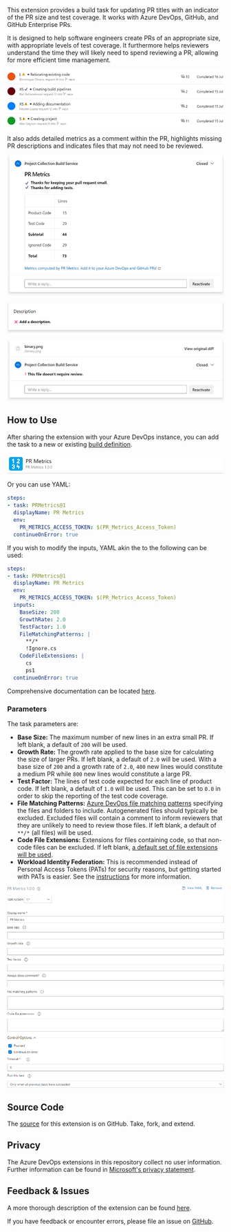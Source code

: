 This extension provides a build task for updating PR titles with an indicator of
the PR size and test coverage. It works with Azure DevOps, GitHub, and GitHub
Enterprise PRs.

It is designed to help software engineers create PRs of an appropriate size,
with appropriate levels of test coverage. It furthermore helps reviewers
understand the time they will likely need to spend reviewing a PR, allowing for
more efficient time management.

![PR titles prefixed by size and test indicators](images/titles.png)

It also adds detailed metrics as a comment within the PR, highlights missing PR
descriptions and indicates files that may not need to be reviewed.

![Metrics comment](images/comment.png)

![Missing description indicator](images/description.png)

![Potentially ignorable file indicator](images/ignored.png)

## How to Use

After sharing the extension with your Azure DevOps instance, you can add the
task to a new or existing [build definition][build].

![Adding the PR Metrics task](images/task-add.png)

Or you can use YAML:

```YAML
steps:
- task: PRMetrics@1
  displayName: PR Metrics
  env:
    PR_METRICS_ACCESS_TOKEN: $(PR_Metrics_Access_Token)
  continueOnError: true
```

If you wish to modify the inputs, YAML akin the to the following can be used:

```YAML
steps:
- task: PRMetrics@1
  displayName: PR Metrics
  env:
    PR_METRICS_ACCESS_TOKEN: $(PR_Metrics_Access_Token)
  inputs:
    BaseSize: 200
    GrowthRate: 2.0
    TestFactor: 1.0
    FileMatchingPatterns: |
      **/*
      !Ignore.cs
    CodeFileExtensions: |
      cs
      ps1
  continueOnError: true
```

Comprehensive documentation can be located [here][azurepipelinestask].

### Parameters

The task parameters are:

- **Base Size:** The maximum number of new lines in an extra small PR. If left
  blank, a default of `200` will be used.
- **Growth Rate:** The growth rate applied to the base size for calculating the
  size of larger PRs. If left blank, a default of `2.0` will be used. With a
  base size of `200` and a growth rate of `2.0`, `400` new lines would
  constitute a medium PR while `800` new lines would constitute a large PR.
- **Test Factor:** The lines of test code expected for each line of product
  code. If left blank, a default of `1.0` will be used. This can be set to `0.0`
  in order to skip the reporting of the test code coverage.
- **File Matching Patterns:** [Azure DevOps file matching patterns][globs]
  specifying the files and folders to include. Autogenerated files should
  typically be excluded. Excluded files will contain a comment to inform
  reviewers that they are unlikely to need to review those files. If left
  blank, a default of `**/*` (all files) will be used.
- **Code File Extensions:** Extensions for files containing code, so that
  non-code files can be excluded. If left blank,
  [a default set of file extensions will be used][defaultextensions].
- **Workload Identity Federation:** This is recommended instead of Personal
  Access Tokens (PATs) for security reasons, but getting started with PATs is
  easier. See the [instructions][workloadidentityfederation] for more
  information.

![The PR Metrics task definition](images/task-definition.png)

## Source Code

The [source][github] for this extension is on GitHub. Take, fork, and extend.

## Privacy

The Azure DevOps extensions in this repository collect no user information.
Further information can be found in [Microsoft's privacy statement][privacy].

## Feedback & Issues

A more thorough description of the extension can be found [here][readme].

If you have feedback or encounter errors, please file an issue on
[GitHub][issues].

[build]: https://docs.microsoft.com/azure/devops/pipelines/create-first-pipeline
[azurepipelinestask]: https://github.com/microsoft/PR-Metrics/blob/main/docs/azure-pipelines-task.md
[globs]: https://docs.microsoft.com/azure/devops/pipelines/tasks/file-matching-patterns
[defaultextensions]: https://github.com/microsoft/PR-Metrics/blob/main/docs/default-code-file-extensions.md
[workloadidentityfederation]: https://github.com/microsoft/PR-Metrics/blob/main/docs/workload-identity-federation.md
[github]: https://github.com/microsoft/PR-Metrics
[privacy]: https://privacy.microsoft.com/privacystatement
[readme]: https://github.com/microsoft/PR-Metrics/blob/main/README.md
[issues]: https://github.com/microsoft/PR-Metrics/issues
